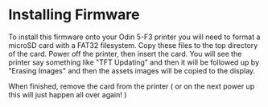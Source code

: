 # Installing Firmware

To install this firmware onto your Odin 5-F3 printer you will need to format a microSD card with a FAT32 filesystem.  Copy these files to the top directory of the card.  Power off the printer, then insert the card.  You will see the printer say something like "TFT Updating" and then it will be followed up by "Erasing Images" and then the assets images will be copied to the display.

When finished, remove the card from the printer ( or on the next power up this will just happen all over again! ) 

